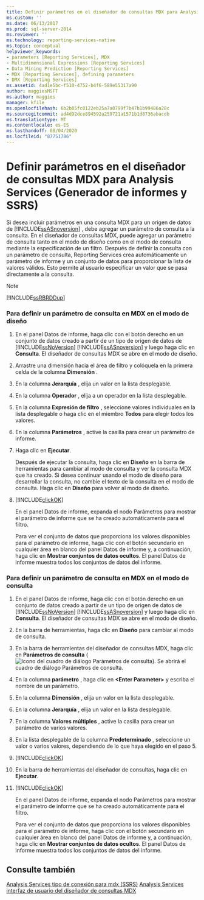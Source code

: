 ```yaml
---
title: Definir parámetros en el diseñador de consultas MDX para Analysis Services (Generador de informes y SSRS) | Microsoft Docs
ms.custom: ''
ms.date: 06/13/2017
ms.prod: sql-server-2014
ms.reviewer: ''
ms.technology: reporting-services-native
ms.topic: conceptual
helpviewer_keywords:
- parameters [Reporting Services], MDX
- Multidimensional Expressions [Reporting Services]
- Data Mining Prediction [Reporting Services]
- MDX [Reporting Services], defining parameters
- DMX [Reporting Services]
ms.assetid: 4ad1e5bc-f510-4752-b4f6-589e55317a90
author: maggiesMSFT
ms.author: maggies
manager: kfile
ms.openlocfilehash: 6b2b05fc0122eb25a7a0799f7b47b1b99486a28c
ms.sourcegitcommit: ad4d92dce894592a259721a1571b1d8736abacdb
ms.translationtype: MT
ms.contentlocale: es-ES
ms.lasthandoff: 08/04/2020
ms.locfileid: "87751786"
---
```

# <a name="define-parameters-in-the-mdx-query-designer-for-analysis-services-report-builder-and-ssrs"></a>Definir parámetros en el diseñador de consultas MDX para Analysis Services (Generador de informes y SSRS)
  Si desea incluir parámetros en una consulta MDX para un origen de datos de [!INCLUDE[ssASnoversion](../../../includes/ssasnoversion-md.md)] , debe agregar un parámetro de consulta a la consulta. En el diseñador de consultas MDX, puede agregar un parámetro de consulta tanto en el modo de diseño como en el modo de consulta mediante la especificación de un filtro. Después de definir la consulta con un parámetro de consulta, Reporting Services crea automáticamente un parámetro de informe y un conjunto de datos para proporcionar la lista de valores válidos. Esto permite al usuario especificar un valor que se pasa directamente a la consulta.

> [!NOTE]
>  [!INCLUDE[ssRBRDDup](../../includes/ssrbrddup-md.md)]

### <a name="to-define-a-query-parameter-in-mdx-in-design-mode"></a>Para definir un parámetro de consulta en MDX en el modo de diseño

1.  En el panel Datos de informe, haga clic con el botón derecho en un conjunto de datos creado a partir de un tipo de origen de datos de [!INCLUDE[ssNoVersion](../../../includes/ssnoversion-md.md)] [!INCLUDE[ssASnoversion](../../../includes/ssasnoversion-md.md)] y luego haga clic en **Consulta**. El diseñador de consultas MDX se abre en el modo de diseño.

2.  Arrastre una dimensión hacia el área de filtro y colóquela en la primera celda de la columna **Dimensión** .

3.  En la columna **Jerarquía** , elija un valor en la lista desplegable.

4.  En la columna **Operador** , elija a un operador en la lista desplegable.

5.  En la columna **Expresión de filtro** , seleccione valores individuales en la lista desplegable o haga clic en el miembro **Todos** para elegir todos los valores.

6.  En la columna **Parámetros** , active la casilla para crear un parámetro de informe.

7.  Haga clic en **Ejecutar**.

     Después de ejecutar la consulta, haga clic en **Diseño** en la barra de herramientas para cambiar al modo de consulta y ver la consulta MDX que ha creado. Si desea continuar usando el modo de diseño para desarrollar la consulta, no cambie el texto de la consulta en el modo de consulta. Haga clic en **Diseño** para volver al modo de diseño.

8.  [!INCLUDE[clickOK](../../../includes/clickok-md.md)]

     En el panel Datos de informe, expanda el nodo Parámetros para mostrar el parámetro de informe que se ha creado automáticamente para el filtro.

     Para ver el conjunto de datos que proporciona los valores disponibles para el parámetro de informe, haga clic con el botón secundario en cualquier área en blanco del panel Datos de informe y, a continuación, haga clic en **Mostrar conjuntos de datos ocultos**. El panel Datos de informe muestra todos los conjuntos de datos del informe.

### <a name="to-define-a-query-parameter-in-mdx-in-query-mode"></a>Para definir un parámetro de consulta en MDX en el modo de consulta

1.  En el panel Datos de informe, haga clic con el botón derecho en un conjunto de datos creado a partir de un tipo de origen de datos de [!INCLUDE[ssNoVersion](../../../includes/ssnoversion-md.md)] [!INCLUDE[ssASnoversion](../../../includes/ssasnoversion-md.md)] y luego haga clic en **Consulta**. El diseñador de consultas MDX se abre en el modo de diseño.

2.  En la barra de herramientas, haga clic en **Diseño** para cambiar al modo de consulta.

3.  En la barra de herramientas del diseñador de consultas MDX, haga clic en **Parámetros de consulta** (![Icono del cuadro de diálogo Parámetros de consulta](../../analysis-services/media/iconqueryparameter.gif "Icono del cuadro de diálogo Parámetros de consulta")). Se abrirá el cuadro de diálogo Parámetros de consulta.

4.  En la columna **parámetro** , haga clic en **\<Enter Parameter>** y escriba el nombre de un parámetro.

5.  En la columna **Dimensión** , elija un valor en la lista desplegable.

6.  En la columna **Jerarquía** , elija un valor en la lista desplegable.

7.  En la columna **Valores múltiples** , active la casilla para crear un parámetro de varios valores.

8.  En la lista desplegable de la columna **Predeterminado** , seleccione un valor o varios valores, dependiendo de lo que haya elegido en el paso 5.

9. [!INCLUDE[clickOK](../../../includes/clickok-md.md)]

10. En la barra de herramientas del diseñador de consultas, haga clic en **Ejecutar**.

11. [!INCLUDE[clickOK](../../../includes/clickok-md.md)]

     En el panel Datos de informe, expanda el nodo Parámetros para mostrar el parámetro de informe que se ha creado automáticamente para el filtro.

     Para ver el conjunto de datos que proporciona los valores disponibles para el parámetro de informe, haga clic con el botón secundario en cualquier área en blanco del panel Datos de informe y, a continuación, haga clic en **Mostrar conjuntos de datos ocultos**. El panel Datos de informe muestra todos los conjuntos de datos del informe.

## <a name="see-also"></a>Consulte también
 [Analysis Services tipo de conexión para mdx &#40;SSRS&#41;](analysis-services-connection-type-for-mdx-ssrs.md) [Analysis Services interfaz de usuario del diseñador de consultas MDX](analysis-services-mdx-query-designer-user-interface.md)



